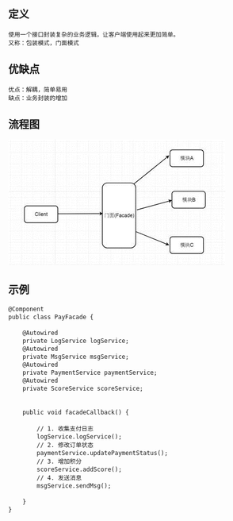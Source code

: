 ## 定义
	使用一个接口封装复杂的业务逻辑，让客户端使用起来更加简单。
	又称：包装模式，门面模式
## 优缺点
	优点：解耦，简单易用
	缺点：业务封装的增加
## 流程图
![img_1.png](img/img_2.png)

## 示例
	@Component
	public class PayFacade {
	
	    @Autowired
	    private LogService logService;
	    @Autowired
	    private MsgService msgService;
	    @Autowired
	    private PaymentService paymentService;
	    @Autowired
	    private ScoreService scoreService;
	
	
	    public void facadeCallback() {
	
	        // 1. 收集支付日志
	        logService.logService();
	        // 2. 修改订单状态
	        paymentService.updatePaymentStatus();
	        // 3. 增加积分
	        scoreService.addScore();
	        // 4. 发送消息
	        msgService.sendMsg();
	
	    }
	}
